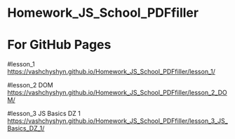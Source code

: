 # Homework_JS_School_PDFfiller
# For GitHub Pages 

#lesson_1
https://vashchyshyn.github.io/Homework_JS_School_PDFfiller/lesson_1/

#lesson_2 DOM
https://vashchyshyn.github.io/Homework_JS_School_PDFfiller/lesson_2_DOM/

#lesson_3 JS Basics DZ 1
https://vashchyshyn.github.io/Homework_JS_School_PDFfiller/lesson_3_JS_Basics_DZ_1/
